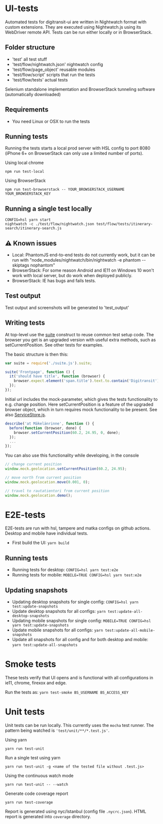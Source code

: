 # UI-tests

Automated tests for digitransit-ui are written in Nightwatch format with custom extensions. They are executed using Nightwatch.js using its WebDriver remote API. Tests can be run either locally or in BrowserStack.

## Folder structure
- 'test' all test stuff
- 'test/flow/nightwatch.json' nightwatch config
- 'test/flow/page_object' reusable modules
- 'test/flow/script' scripts that run the tests
- 'test/flow/tests' actual tests

Selenium standalone implementation and BrowserStack tunneling software (automatically downloaded)

## Requirements
- You need Linux or OSX to run the tests

## Running tests

Running the tests starts a local prod server with HSL config to port 8080 (iPhone 6+ on BrowserStack can only use a limited number of ports).

Using local chrome
```
npm run test-local
```

Using BrowserStack
```
npm run test-browserstack -- YOUR_BROWSERSTACK_USERNAME YOUR_BROWSERSTACK_KEY
```

## Running a single test locally
```
CONFIG=hsl yarn start
nightwatch -c ./test/flow/nightwatch.json test/flow/tests/itinerary-search/itinerary-search.js
```


## :warning: Known issues
- Local: PhantomJS end-to-end tests do not currently work, but it can be run with "node_modules/nightwatch/bin/nightwatch -e phantom --skiptags nophantom"
- BrowserStack: For some reason Android and IE11 on Windows 10 won't work with local server, but do work when deployed publicly.
- BrowserStack: IE has bugs and fails tests.

## Test output
Test output and screenshots will be generated to 'test_output'

## Writing tests

At top-level use the [suite](../test/api/suite.js) construct to reuse common test setup code. The browser you get is an upgraded version with useful extra methods,
such as setCurrentPosition. See other tests for examples.

The basic structure is then this:
```js
var suite = require('./suite.js').suite;

suite('Frontpage', function () {
  it('should have title', function (browser) {
    browser.expect.element('span.title').text.to.contain('Digitransit');
  });
});
```

Initial url includes the mock-parameter, which gives the tests functionality to e.g. change position. Here setCurrentPosition is a feature of the upgraded browser object, which in turn requires mock functionality to be present. See also [ServiceStore.js](../app/store/ServiceStore.js).

```js
describe('at Mäkelänrinne', function () {
  before(function (browser, done) {
    browser.setCurrentPosition(60.2, 24.95, 0, done);
  });
  ...
});
```

You can also use this functionality while developing, in the console
```js
// change current position
window.mock.geolocation.setCurrentPosition(60.2, 24.95);

// move north from current position
window.mock.geolocation.move(0.001, 0);

// travel to rautatientori from current position
window.mock.geolocation.demo();
```

# E2E-tests

E2E-tests are run with hsl, tampere and matka configs on github actions. Desktop and mobile have individual tests. 

- First build the UI: `yarn build`
## Running tests

- Running tests for desktop: `CONFIG=hsl yarn test:e2e`
- Running tests for mobile: `MOBILE=TRUE CONFIG=hsl yarn test:e2e`

## Updating snapshots

- Updating desktop snapshots for single config: `CONFIG=hsl yarn test:update-snapshots`
- Update desktop snapshots for all configs: `yarn test:update-all-desktop-snapshots`
- Updating mobile snapshots for single config: `MOBILE=TRUE CONFIG=hsl yarn test:update-snapshots`
- Update mobile snapshots for all configs: `yarn test:update-all-mobile-snapshots`
- Update all snapshots for all config and for both desktop and mobile: `yarn test:update-all-snapshots`

# Smoke tests

These tests verify that UI opens and is functional with all configurations in ie11, chrome, firexox and edge.

Run the tests as: `yarn test-smoke BS_USERNAME BS_ACCESS_KEY`


# Unit tests

Unit tests can be run locally. This currently uses the ```mocha``` test runner. The pattern being watched is ```'test/unit/**/*.test.js'```.

Using yarn
```
yarn run test-unit
```

Run a single test using yarn
```
yarn run test-unit -g <name of the tested file without .test.js>
```

Using the continuous watch mode
```
yarn run test-unit -- --watch
```

Generate code coverage report
```
yarn run test-coverage
```
Report is generated using nyc/Istanbul (config file `.nycrc.json`). HTML report is generated into `coverage` directory.
